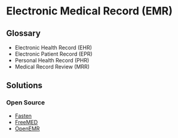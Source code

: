 # Electronic Medical Record (EMR)

## Glossary

- Electronic Health Record (EHR)
- Electronic Patient Record (EPR)
- Personal Health Record (PHR)
- Medical Record Review (MRR)

## Solutions

<!--
### Managed

https://freddiemed.com
https://cliniko.com
https://visibacare.co.uk
https://meddbase.com
https://docbuddy.com
https://practicefusion.com

https://stenci.com.br
https://mkt.linx.com.br/clinicweb-prontuario-eletronico
https://clinicanasnuvens.com.br/prontuario-eletronico
https://promo.feegowclinic.com.br/como-organizar-o-prontuario
https://amplimed.com.br/prontuario-eletronico/
https://shosp.com.br
-->

### Open Source

- [Fasten](https://github.com/fastenhealth/fasten-onprem)
- [FreeMED](https://github.com/freemed/freemed)
- [OpenEMR](https://github.com/openemr/openemr)
